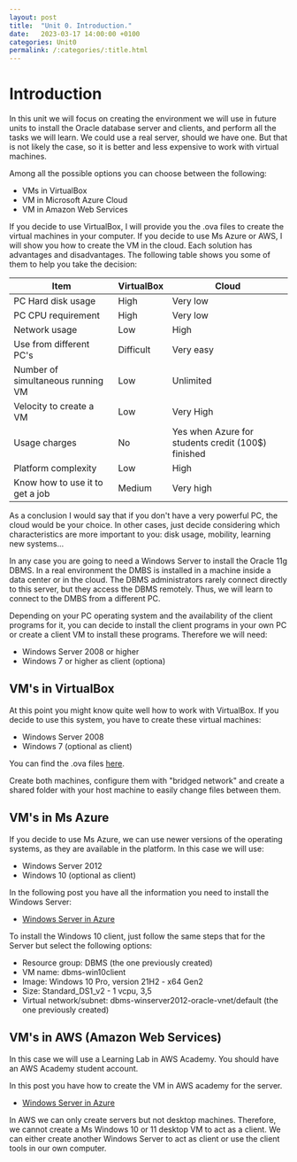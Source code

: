 ```yaml
---
layout: post
title:  "Unit 0. Introduction."
date:   2023-03-17 14:00:00 +0100
categories: Unit0
permalink: /:categories/:title.html
---
```


# Introduction

In this unit we will focus on creating the environment we will use in future units to install the Oracle database server and clients, and perform all the tasks we will learn. We could use a real server, should we have one. But that is not likely the case, so it is better and less expensive to work with virtual machines.

Among all the possible options you can choose between the following:

- VMs in VirtualBox
- VM in Microsoft Azure Cloud
- VM in Amazon Web Services

If you decide to use VirtualBox, I will provide you the .ova files to create the virtual machines in your computer. If you decide to use Ms Azure or AWS, I will show you how to create the VM in the cloud. Each solution has advantages and disadvantages. The following table shows you some of them to help you take the decision:

| Item                              | VirtualBox | Cloud                                              |
| --------------------------------- | ---------- | -------------------------------------------------- |
| PC Hard disk usage                | High       | Very low                                           |
| PC CPU requirement                | High       | Very low                                           |
| Network usage                     | Low        | High                                               |
| Use from different PC's           | Difficult  | Very easy                                          |
| Number of simultaneous running VM | Low        | Unlimited                                          |
| Velocity to create a VM           | Low        | Very High                                          |
| Usage charges                     | No         | Yes when Azure for students credit (100$) finished |
| Platform complexity | Low | High |
| Know how to use it to get a job | Medium | Very high |

As a conclusion I would say that if you don't have a very powerful PC, the cloud would be your choice. In other cases, just decide considering which characteristics are more important to you: disk usage, mobility, learning new systems...

In any case you are going to need a Windows Server to install the Oracle 11g DBMS. In a real environment the DMBS is installed in a machine inside a data center or in the cloud. The DBMS administrators rarely connect directly to this server, but they access the DBMS remotely. Thus, we will learn to connect to the DMBS from a different PC. 

Depending on your PC operating system and the availability of the client programs for it, you can decide to install the client programs in your own PC or create a client VM to install these programs. Therefore we will need:

- Windows Server 2008 or higher
- Windows 7 or higher as client (optiona)

## VM's in VirtualBox

At this point you might know quite well how to work with VirtualBox. If you decide to use this system, you have to create these virtual machines:

- Windows Server 2008
- Windows 7 (optional as client)

You can find the .ova files [here](https://gvaedu-my.sharepoint.com/:f:/g/personal/j_munozjimeno_edu_gva_es/Etr345tDiSlDsyGdSrelkZIBSFHwZSd1TLmdrYH9Ov8dEw?e=Dev4Br).

Create both machines, configure them with "bridged network" and create a shared folder with your host machine to easily change files between them.

## VM's in Ms Azure

If you decide to use Ms Azure, we can use newer versions of the operating systems, as they are available in the platform. In this case we will use:

- Windows Server 2012
- Windows 10 (optional as client)

In the following post you have all the information you need to install the Windows Server:

- [Windows Server in Azure](../unit0/Windows_Server_in_Azure.html)

To install the Windows 10 client, just follow the same steps that for the Server but select the following options:

- Resource group: DBMS (the one previously created)
- VM name: dbms-win10client
- Image: Windows 10 Pro, version 21H2 - x64 Gen2
- Size: Standard_DS1_v2 - 1 vcpu, 3,5
- Virtual network/subnet: 
dbms-winserver2012-oracle-vnet/default (the one previously created)

## VM's in AWS (Amazon Web Services)

In this case we will use a Learning Lab in AWS Academy. You should have an AWS Academy student account.

In this post you have how to create the VM in AWS academy for the server.

- [Windows Server in Azure](../unit0/Windows_Server_in_AWSAcademy.html)

In AWS we can only create servers but not desktop machines. Therefore, we cannot create a Ms Windows 10 or 11 desktop VM to act as a client. We can either create another Windows Server to act as client or use the client tools in our own computer.
